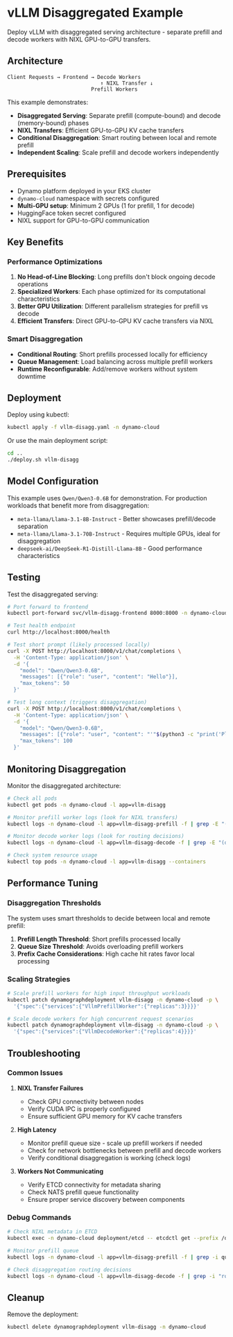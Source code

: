 # vLLM Disaggregated Example

Deploy vLLM with disaggregated serving architecture - separate prefill and decode workers with NIXL GPU-to-GPU transfers.

## Architecture

```text
Client Requests → Frontend → Decode Workers
                              ↑ NIXL Transfer ↓
                           Prefill Workers
```

This example demonstrates:
- **Disaggregated Serving**: Separate prefill (compute-bound) and decode (memory-bound) phases
- **NIXL Transfers**: Efficient GPU-to-GPU KV cache transfers
- **Conditional Disaggregation**: Smart routing between local and remote prefill
- **Independent Scaling**: Scale prefill and decode workers independently

## Prerequisites

- Dynamo platform deployed in your EKS cluster
- `dynamo-cloud` namespace with secrets configured
- **Multi-GPU setup**: Minimum 2 GPUs (1 for prefill, 1 for decode)
- HuggingFace token secret configured
- NIXL support for GPU-to-GPU communication

## Key Benefits

### Performance Optimizations
1. **No Head-of-Line Blocking**: Long prefills don't block ongoing decode operations
2. **Specialized Workers**: Each phase optimized for its computational characteristics
3. **Better GPU Utilization**: Different parallelism strategies for prefill vs decode
4. **Efficient Transfers**: Direct GPU-to-GPU KV cache transfers via NIXL

### Smart Disaggregation
- **Conditional Routing**: Short prefills processed locally for efficiency
- **Queue Management**: Load balancing across multiple prefill workers
- **Runtime Reconfigurable**: Add/remove workers without system downtime

## Deployment

Deploy using kubectl:

```bash
kubectl apply -f vllm-disagg.yaml -n dynamo-cloud
```

Or use the main deployment script:

```bash
cd ..
./deploy.sh vllm-disagg
```

## Model Configuration

This example uses `Qwen/Qwen3-0.6B` for demonstration. For production workloads that benefit more from disaggregation:

- `meta-llama/Llama-3.1-8B-Instruct` - Better showcases prefill/decode separation
- `meta-llama/Llama-3.1-70B-Instruct` - Requires multiple GPUs, ideal for disaggregation
- `deepseek-ai/DeepSeek-R1-Distill-Llama-8B` - Good performance characteristics

## Testing

Test the disaggregated serving:

```bash
# Port forward to frontend
kubectl port-forward svc/vllm-disagg-frontend 8000:8000 -n dynamo-cloud

# Test health endpoint
curl http://localhost:8000/health

# Test short prompt (likely processed locally)
curl -X POST http://localhost:8000/v1/chat/completions \
  -H 'Content-Type: application/json' \
  -d '{
    "model": "Qwen/Qwen3-0.6B",
    "messages": [{"role": "user", "content": "Hello"}],
    "max_tokens": 50
  }'

# Test long context (triggers disaggregation)
curl -X POST http://localhost:8000/v1/chat/completions \
  -H 'Content-Type: application/json' \
  -d '{
    "model": "Qwen/Qwen3-0.6B", 
    "messages": [{"role": "user", "content": "'"$(python3 -c "print('Please analyze this long text: ' + 'Lorem ipsum dolor sit amet, consectetur adipiscing elit. ' * 50)")"'"}],
    "max_tokens": 100
  }'
```

## Monitoring Disaggregation

Monitor the disaggregated architecture:

```bash
# Check all pods
kubectl get pods -n dynamo-cloud -l app=vllm-disagg

# Monitor prefill worker logs (look for NIXL transfers)
kubectl logs -n dynamo-cloud -l app=vllm-disagg-prefill -f | grep -E "(NIXL|transfer|remote)"

# Monitor decode worker logs (look for routing decisions)
kubectl logs -n dynamo-cloud -l app=vllm-disagg-decode -f | grep -E "(disagg|remote|local)"

# Check system resource usage
kubectl top pods -n dynamo-cloud -l app=vllm-disagg --containers
```

## Performance Tuning

### Disaggregation Thresholds
The system uses smart thresholds to decide between local and remote prefill:

1. **Prefill Length Threshold**: Short prefills processed locally
2. **Queue Size Threshold**: Avoids overloading prefill workers
3. **Prefix Cache Considerations**: High cache hit rates favor local processing

### Scaling Strategies
```bash
# Scale prefill workers for high input throughput workloads
kubectl patch dynamographdeployment vllm-disagg -n dynamo-cloud -p \
  '{"spec":{"services":{"VllmPrefillWorker":{"replicas":3}}}}'

# Scale decode workers for high concurrent request scenarios  
kubectl patch dynamographdeployment vllm-disagg -n dynamo-cloud -p \
  '{"spec":{"services":{"VllmDecodeWorker":{"replicas":4}}}}'
```

## Troubleshooting

### Common Issues

1. **NIXL Transfer Failures**
   - Check GPU connectivity between nodes
   - Verify CUDA IPC is properly configured
   - Ensure sufficient GPU memory for KV cache transfers

2. **High Latency**
   - Monitor prefill queue size - scale up prefill workers if needed
   - Check for network bottlenecks between prefill and decode workers
   - Verify conditional disaggregation is working (check logs)

3. **Workers Not Communicating**
   - Verify ETCD connectivity for metadata sharing
   - Check NATS prefill queue functionality
   - Ensure proper service discovery between components

### Debug Commands
```bash
# Check NIXL metadata in ETCD
kubectl exec -n dynamo-cloud deployment/etcd -- etcdctl get --prefix /dynamo/nixl

# Monitor prefill queue
kubectl logs -n dynamo-cloud -l app=vllm-disagg-prefill -f | grep -i queue

# Check disaggregation routing decisions
kubectl logs -n dynamo-cloud -l app=vllm-disagg-decode -f | grep -i "routing\|disagg"
```

## Cleanup

Remove the deployment:

```bash
kubectl delete dynamographdeployment vllm-disagg -n dynamo-cloud
```